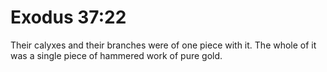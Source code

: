 # Exodus 37:22

Their calyxes and their branches were of one piece with it. The whole of it was a single piece of hammered work of pure gold.
